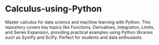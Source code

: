 # Calculus-using-Python
Master calculus for data science and machine learning with Python. This repository covers key topics like Functions, Derivatives, Integration, Limits, and Series Expansion, providing practical examples using Python libraries such as SymPy and SciPy. Perfect for students and data enthusiasts.
